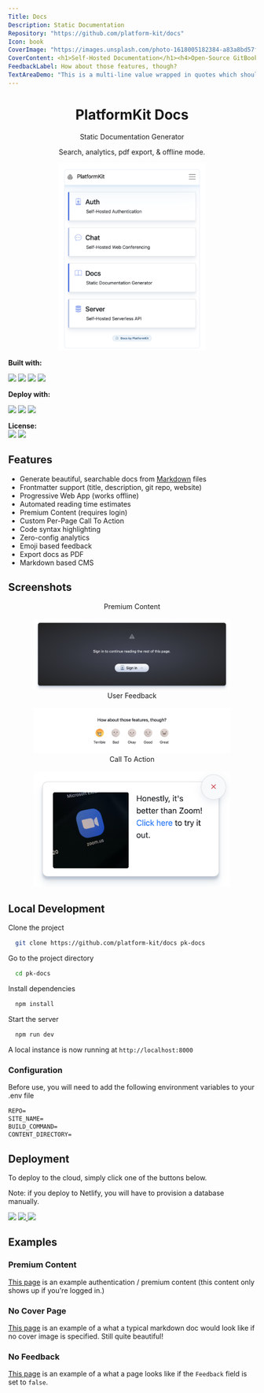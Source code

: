 ```yaml
---
Title: Docs
Description: Static Documentation
Repository: "https://github.com/platform-kit/docs"
Icon: book
CoverImage: "https://images.unsplash.com/photo-1618005182384-a83a8bd57fbe?ixlib=rb-1.2.1&ixid=MnwxMjA3fDB8MHxwaG90by1wYWdlfHx8fGVufDB8fHx8&auto=format&fit=crop&w=2128&q=80"
CoverContent: <h1>Self-Hosted Documentation</h1><h4>Open-Source GitBook Alternative</h4><code class='d-table br-5 bg-dark p-1 px-2 mt-5 mx-auto'>git clone https://github.com/platform-kit/docs</code>
FeedbackLabel: How about those features, though?
TextAreaDemo: "This is a multi-line value wrapped in quotes which should appear in a textarea input: Lorem ipsum dolor sit amet, consectetur adipiscing elit, sed do eiusmod tempor incididunt ut labore et dolore magna aliqua.  Ut enim ad minim veniam, quis nostrud exercitation ullamco laboris nisi ut aliquip ex ea commodo consequat.  Duis aute irure dolor in reprehenderit in voluptate velit esse cillum dolore eu fugiat nulla pariatur. Excepteur sint occaecat cupidatat non proident, sunt in culpa qui officia deserunt mollit anim id est laborum."
---
```

<h1 align="center">PlatformKit Docs</h1>

<p align="center">
Static Documentation Generator
</p>

<p align="center">
Search, analytics, pdf export, & offline mode.
</p>

<div align="center">
    <img src="https://raw.githubusercontent.com/platform-kit/docs/master/assets/images/screenshot.png" style="border-radius:4px; margin:auto;max-width:300px;" class="raised" width="400"/>
</div>

**Built with:** <br>

<p float="left">
<img src="https://img.shields.io/badge/Node.js-ebf5fb?style=for-the-badge&logo=nodedotjs"/>
<img src="https://img.shields.io/badge/Vue.js-ebf5fb?style=for-the-badge&logo=vuedotjs" />
<img src="https://img.shields.io/badge/Nuxt.js-ebf5fb?style=for-the-badge&logo=nuxt.js" />
<img src="https://img.shields.io/badge/Bootstrap-ebf5fb?style=for-the-badge&logo=bootstrap" />
</p>

**Deploy with:** <br>

<p float="left">
<img src="https://img.shields.io/badge/Heroku-430098?style=for-the-badge&logo=heroku&logoColor=white"/> <img src="https://img.shields.io/badge/Digital_Ocean-0080FF?style=for-the-badge&logo=DigitalOcean&logoColor=white" /> <img src="https://img.shields.io/badge/Render-46E3B7?style=for-the-badge&logo=Render&logoColor=white"/> 
</p>

**License:** <br> <img src="https://img.shields.io/badge/License-000000?style=for-the-badge&logo=git"/> <img src="https://img.shields.io/badge/MIT-222?style=for-the-badge&logoColor=white"/>

## Features

- Generate beautiful, searchable docs from [Markdown](https://www.markdownguide.org) files
- Frontmatter support (title, description, git repo, website)
- Progressive Web App (works offline)
- Automated reading time estimates
- Premium Content (requires login)
- Custom Per-Page Call To Action
- Code syntax highlighting
- Zero-config analytics
- Emoji based feedback
- Export docs as PDF
- Markdown based CMS
## Screenshots

<div align="center">

<div class="badge badge-primary my-3">Premium Content</div><br>
<img src="https://raw.githubusercontent.com/platform-kit/docs/master/assets/images/premium-content.png" class="border raised" width="400"/>
<br>
	
<div class="badge badge-primary my-3">User Feedback</div><br>
<img src="https://raw.githubusercontent.com/platform-kit/docs/master/assets/images/feedback.gif" width="400" class="border raised"/>
<br>

<div class="badge badge-primary my-3">Call To Action</div><br>
<img src="https://raw.githubusercontent.com/platform-kit/docs/master/assets/images/cta.png" width="400" class="border raised" />
<br>	

</div>


## Local Development

Clone the project

```bash
  git clone https://github.com/platform-kit/docs pk-docs
```

Go to the project directory

```bash
  cd pk-docs
```

Install dependencies

```bash
  npm install
```

Start the server

```bash
  npm run dev
```

A local instance is now running at `http://localhost:8000`

### Configuration

Before use, you will need to add the following environment variables to your .env file

```env
REPO=
SITE_NAME=
BUILD_COMMAND=
CONTENT_DIRECTORY=
```

## Deployment

To deploy to the cloud, simply click one of the buttons below.

Note: if you deploy to Netlify, you will have to provision a database manually.

<a href="https://heroku.com/deploy?template=https://github.com/platform-kit/docs" target="_blank"><img src="https://img.shields.io/badge/Deploy%20to%20Heroku→-430098?style=for-the-badge&logo=heroku&logoColor=white"/></a> <a href="https://cloud.digitalocean.com/apps/new?repo=https://github.com/platform-kit/docs/tree/main" target="_blank"><img src="https://img.shields.io/badge/Deploy%20to%20Digital_Ocean→-0080FF?style=for-the-badge&logo=DigitalOcean&logoColor=white" /> </a> <a href="https://render.com/deploy?repo=https://github.com/platform-kit/docs" target="_blank"> <img src="https://img.shields.io/badge/Deploy%20to%20Render→-46E3B7?style=for-the-badge&logo=Render&logoColor=fff"/> </a>

## Examples

### Premium Content

[This page](/#/examples/auth) is an example authentication / premium content (this content only shows up if you're logged in.)

### No Cover Page

[This page](/#/examples/no-cover) is an example of a what a typical markdown doc would look like if no cover image is specified. Still quite beautiful!

### No Feedback

[This page](/#/examples/no-feedback) is an example of a what a page looks like if the `Feedback` field is set to `false`.